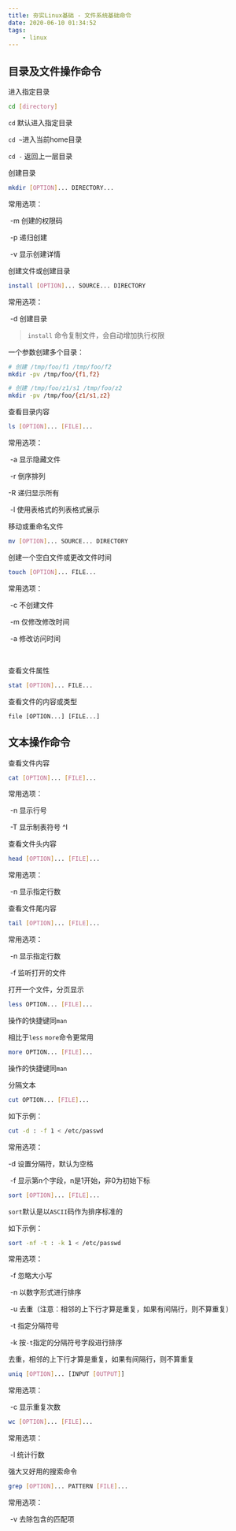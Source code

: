 ```yaml
---
title: 夯实Linux基础 - 文件系统基础命令
date: 2020-06-10 01:34:52
tags:
    - linux
---
```



## 目录及文件操作命令

进入指定目录

```bash
cd [directory]
```

`cd` 默认进入指定目录

`cd ~`进入当前home目录

`cd -` 返回上一层目录



创建目录

```bash
mkdir [OPTION]... DIRECTORY... 
```

常用选项：

​	-m 创建的权限码

​	-p 递归创建

​	-v 显示创建详情



创建文件或创建目录

```bash
install [OPTION]... SOURCE... DIRECTORY

```

常用选项：

​	-d 创建目录

> `install` 命令复制文件，会自动增加执行权限



一个参数创建多个目录：

```bash
# 创建 /tmp/foo/f1 /tmp/foo/f2
mkdir -pv /tmp/foo/{f1,f2}

# 创建 /tmp/foo/z1/s1 /tmp/foo/z2
mkdir -pv /tmp/foo/{z1/s1,z2}
```



查看目录内容

```bash
ls [OPTION]... [FILE]...
```

常用选项：

​	-a 显示隐藏文件

​	-r 倒序排列

   -R 递归显示所有

​	-l 使用表格式的列表格式展示



移动或重命名文件

```bash
mv [OPTION]... SOURCE... DIRECTORY
```



创建一个空白文件或更改文件时间

```bash
touch [OPTION]... FILE...
```

常用选项：

​	-c 不创建文件

​	-m 仅修改修改时间

​    -a 修改访问时间

​	

查看文件属性

```bash
stat [OPTION]... FILE...
```



查看文件的内容或类型

```
file [OPTION...] [FILE...]
```

<!--more-->



## 文本操作命令

查看文件内容

```bash
cat [OPTION]... [FILE]...
```

常用选项：

​	-n 显示行号

​    -T 显示制表符号 ^I



查看文件头内容

```bash
head [OPTION]... [FILE]...
```

常用选项：

​	-n 显示指定行数



查看文件尾内容

```bash
tail [OPTION]... [FILE]...
```

常用选项：

​	-n 显示指定行数

​	-f 监听打开的文件



打开一个文件，分页显示

```bash
less OPTION... [FILE]...
```

操作的快捷键同`man`



相比于`less` `more`命令更常用

```bash
more OPTION... [FILE]...
```

操作的快捷键同`man`



分隔文本

```bash
cut OPTION... [FILE]...
```

如下示例：

```bash
cut -d : -f 1 < /etc/passwd
```

常用选项：

   -d 设置分隔符，默认为空格

​	-f 显示第n个字段，n是1开始，非0为初始下标



```bash
sort [OPTION]... [FILE]...
```

`sort`默认是以`ASCII`码作为排序标准的

如下示例：

```bash
sort -nf -t : -k 1 < /etc/passwd
```

常用选项：

​	-f 忽略大小写

​	-n 以数字形式进行排序

​	-u 去重（注意：相邻的上下行才算是重复，如果有间隔行，则不算重复）

​	-t 指定分隔符号

​	-k 按`-t`指定的分隔符号字段进行排序



去重，相邻的上下行才算是重复，如果有间隔行，则不算重复

```bash
uniq [OPTION]... [INPUT [OUTPUT]]
```

常用选项：

​	-c 显示重复次数



```bash
wc [OPTION]... [FILE]...
```

常用选项：

​	-l 统计行数



强大又好用的搜索命令

```bash
grep [OPTION]... PATTERN [FILE]...
```

常用选项：

​	-v 去除包含的匹配项